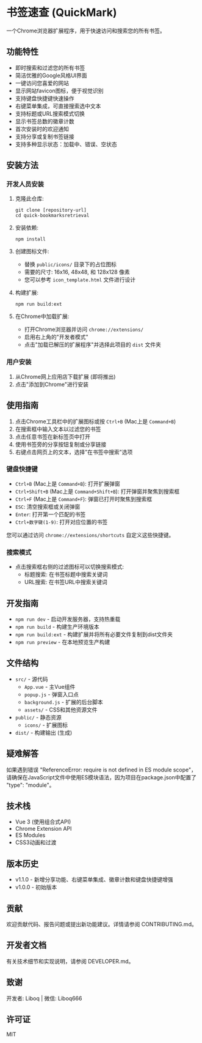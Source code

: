 # 书签速查 (QuickMark)

一个Chrome浏览器扩展程序，用于快速访问和搜索您的所有书签。

## 功能特性

- 即时搜索和过滤您的所有书签
- 简洁优雅的Google风格UI界面
- 一键访问您喜爱的网站
- 显示网站favicon图标，便于视觉识别
- 支持键盘快捷键快速操作
- 右键菜单集成，可直接搜索选中文本
- 支持标题或URL搜索模式切换
- 显示书签总数的徽章计数
- 首次安装时的欢迎通知
- 支持分享或复制书签链接
- 支持多种显示状态：加载中、错误、空状态

## 安装方法

### 开发人员安装

1. 克隆此仓库:
   ```
   git clone [repository-url]
   cd quick-bookmarksretrieval
   ```

2. 安装依赖:
   ```
   npm install
   ```

3. 创建图标文件:
   - 替换 `public/icons/` 目录下的占位图标
   - 需要的尺寸: 16x16, 48x48, 和 128x128 像素
   - 您可以参考 `icon_template.html` 文件进行设计

4. 构建扩展:
   ```
   npm run build:ext
   ```

5. 在Chrome中加载扩展:
   - 打开Chrome浏览器并访问 `chrome://extensions/`
   - 启用右上角的"开发者模式"
   - 点击"加载已解压的扩展程序"并选择此项目的 `dist` 文件夹

### 用户安装

1. 从Chrome网上应用店下载扩展 (即将推出)
2. 点击"添加到Chrome"进行安装

## 使用指南

1. 点击Chrome工具栏中的扩展图标或按 `Ctrl+B` (Mac上是 `Command+B`)
2. 在搜索框中输入文本以过滤您的书签
3. 点击任意书签在新标签页中打开
4. 使用书签旁的分享按钮复制或分享链接
5. 右键点击网页上的文本，选择"在书签中搜索"选项

### 键盘快捷键

- `Ctrl+B` (Mac上是 `Command+B`): 打开扩展弹窗
- `Ctrl+Shift+B` (Mac上是 `Command+Shift+B`): 打开弹窗并聚焦到搜索框
- `Ctrl+F` (Mac上是 `Command+F`): 弹窗已打开时聚焦到搜索框
- `ESC`: 清空搜索框或关闭弹窗
- `Enter`: 打开第一个匹配的书签
- `Ctrl+数字键(1-9)`: 打开对应位置的书签

您可以通过访问 `chrome://extensions/shortcuts` 自定义这些快捷键。

### 搜索模式

- 点击搜索框右侧的过滤图标可以切换搜索模式:
  - 标题搜索: 在书签标题中搜索关键词
  - URL搜索: 在书签URL中搜索关键词

## 开发指南

- `npm run dev` - 启动开发服务器，支持热重载
- `npm run build` - 构建生产环境版本
- `npm run build:ext` - 构建扩展并将所有必要文件复制到dist文件夹
- `npm run preview` - 在本地预览生产构建

## 文件结构

- `src/` - 源代码
  - `App.vue` - 主Vue组件
  - `popup.js` - 弹窗入口点
  - `background.js` - 扩展的后台脚本
  - `assets/` - CSS和其他资源文件
- `public/` - 静态资源
  - `icons/` - 扩展图标
- `dist/` - 构建输出 (生成)

## 疑难解答

如果遇到错误 "ReferenceError: require is not defined in ES module scope"，请确保在JavaScript文件中使用ES模块语法，因为项目在package.json中配置了 "type": "module"。

## 技术栈

- Vue 3 (使用组合式API)
- Chrome Extension API
- ES Modules
- CSS3动画和过渡

## 版本历史

- v1.1.0 - 新增分享功能、右键菜单集成、徽章计数和键盘快捷键增强
- v1.0.0 - 初始版本

## 贡献

欢迎贡献代码、报告问题或提出新功能建议。详情请参阅 CONTRIBUTING.md。

## 开发者文档

有关技术细节和实现说明，请参阅 DEVELOPER.md。

## 致谢

开发者: Liboq | 微信: Liboq666

## 许可证

MIT 